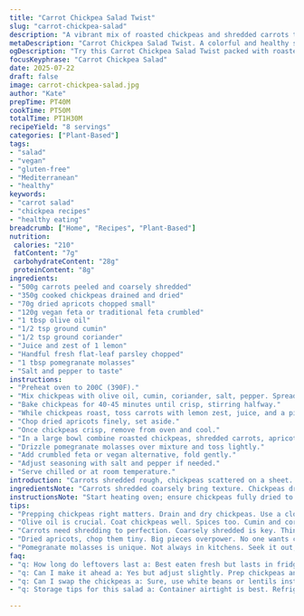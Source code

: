 ```yaml
---
title: "Carrot Chickpea Salad Twist"  
slug: "carrot-chickpea-salad"
description: "A vibrant mix of roasted chickpeas and shredded carrots tossed with dried apricots and crumbly feta. Chickpeas and carrots roasted with cumin and coriander powders, sweet apricot pieces chopped fine, fresh parsley added. Finished with lemon zest and a splash of pomegranate molasses. Gluten, dairy, nut, and egg free options kept in mind. The feta replaced by creamy vegan cheese for lactose-free choice. Roasting times adjusted to crisp chickpeas just right, carrots caramelized but tender. Bright, chewy, crunchy textures meet citrus hints. A simple salad with unexpected notes from pomegranate molasses and toasted spices. Ready in about 70 minutes with minimal active time."
metaDescription: "Carrot Chickpea Salad Twist. A colorful and healthy salad with roasted chickpeas, carrots, and apricots. Fresh, vibrant tastes."
ogDescription: "Try this Carrot Chickpea Salad Twist packed with roasted chickpeas, shredded carrots, apricots, and feta. A delightful dish full of flavor."
focusKeyphrase: "Carrot Chickpea Salad"
date: 2025-07-22
draft: false
image: carrot-chickpea-salad.jpg
author: "Kate"
prepTime: PT40M
cookTime: PT50M
totalTime: PT1H30M
recipeYield: "8 servings"
categories: ["Plant-Based"]
tags:
- "salad"
- "vegan"
- "gluten-free"
- "Mediterranean"
- "healthy"
keywords:
- "carrot salad"
- "chickpea recipes"
- "healthy eating"
breadcrumb: ["Home", "Recipes", "Plant-Based"]
nutrition: 
 calories: "210"
 fatContent: "7g"
 carbohydrateContent: "28g"
 proteinContent: "8g"
ingredients:
- "500g carrots peeled and coarsely shredded"
- "350g cooked chickpeas drained and dried"
- "70g dried apricots chopped small"
- "120g vegan feta or traditional feta crumbled"
- "1 tbsp olive oil"
- "1/2 tsp ground cumin"
- "1/2 tsp ground coriander"
- "Juice and zest of 1 lemon"
- "Handful fresh flat-leaf parsley chopped"
- "1 tbsp pomegranate molasses"
- "Salt and pepper to taste"
instructions:
- "Preheat oven to 200C (390F)."
- "Mix chickpeas with olive oil, cumin, coriander, salt, pepper. Spread on baking sheet."
- "Bake chickpeas for 40-45 minutes until crisp, stirring halfway."
- "While chickpeas roast, toss carrots with lemon zest, juice, and a pinch of salt."
- "Chop dried apricots finely, set aside."
- "Once chickpeas crisp, remove from oven and cool."
- "In a large bowl combine roasted chickpeas, shredded carrots, apricots, chopped parsley."
- "Drizzle pomegranate molasses over mixture and toss lightly."
- "Add crumbled feta or vegan alternative, fold gently."
- "Adjust seasoning with salt and pepper if needed."
- "Serve chilled or at room temperature."
introduction: "Carrots shredded rough, chickpeas scattered on a sheet. Spices sprinkled, the oven's warmth cracking the chickpeas crisp. Apricots diced, tangy, sweet with chewy punch. Lemon sharp and bright. Feta crumbled, salty little clouds folding into the mix. Pomegranate molasses poured thick and dark, sticky and tart. Parsley chopped, fresh. All coming together but not fully tamed. Crunch, softness, sweetness, salt. A salad that pulls at taste buds with clashing textures. No fancy steps but time and careful roasting matter. Some routine but surprises in spice and fruit. Chilled or room temperature, simple and different. No nuts no gluten no eggs. A salad that skips convention mid-plate."
ingredientsNote: "Carrots shredded coarsely bring texture. Chickpeas draining, fully dried before roasting ensures crispness not soggy. Dried apricots cut fine so they fold in, no big chewy chunks. Vegan feta swap keeps it dairy-free, adds creaminess alternative to tangy crumbly traditional feta. Pomegranate molasses, a twist for tart depth, not always typical but worth seeking out. Spices kept light to not overpower but introduce warmth. Fresh parsley chopped finely to lift flavors with bright herbal notes. Olive oil binds spices, roasts chickpeas. Lemon juice and zest sharpen salad’s character. Balance between textures and tastes requires measured ingredient quantities."
instructionsNote: "Start heating oven; ensure chickpeas fully dried to crisp up when roasted. Toss chickpeas in oil and spices well, space out on pan to avoid steaming. Roast at higher temp for caramelization, stir once to hit all sides. While roasting, shred carrots. Mix with lemon zest and juice early for brightness absorption. Chop apricots small; big pieces can dominate. Once chickpeas done, cool slightly before combining to keep salad fresh. Toss components gently to avoid breaking feta too much. Drizzle pomegranate molasses last, fold to distribute evenly, add parsley last to maintain color and freshness. Season with salt pepper last; taste can shift when chilled. Serve salad chilled or room temp—both work differently but well."
tips:
- "Prepping chickpeas right matters. Drain and dry chickpeas. Use a cloth for better results. Even a little moisture? They'll steam. Not crisp. Oven hot helps caramelize."
- "Olive oil is crucial. Coat chickpeas well. Spices too. Cumin and coriander add warmth. Toss them in oil. Add salt and pepper. Then bake them. Stir halfway for even cooking."
- "Carrots need shredding to perfection. Coarsely shredded is key. Thin slices? They disappear. Thick chunks? Too crunchy. Mix carrots with lemon early. Each bite brighter."
- "Dried apricots, chop them tiny. Big pieces overpower. No one wants chewy chunks here. Small bits blend in. Sweet notes, hints of tang. They add a pleasant texture."
- "Pomegranate molasses is unique. Not always in kitchens. Seek it out; you’ll need it. Thick, dark, it shapes flavor in unexpected ways. Balance in salad comes from here too."
faq:
- "q: How long do leftovers last a: Best eaten fresh but lasts in fridge 2-3 days. Cover tight, keep cool. Texture changes though. Crispness fades. So eat quick."
- "q: Can I make it ahead a: Yes but adjust slightly. Prep chickpeas and carrots, mix later. Chilling enhances flavors but fresh essential for crunch."
- "q: Can I swap the chickpeas a: Sure, use white beans or lentils instead. Textures vary, flavor changes too. They bring protein still; just taste different."
- "q: Storage tips for this salad a: Container airtight is best. Refrigerate promptly. Fresh parsley wilts quickly though. Add it last for best freshness."

---
```

